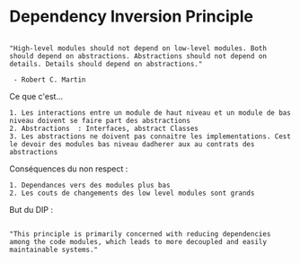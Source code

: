 # Dependency Inversion Principle

```

"High-level modules should not depend on low-level modules. Both should depend on abstractions. Abstractions should not depend on details. Details should depend on abstractions."

 - Robert C. Martin

```

Ce que c'est... 

    1. Les interactions entre un module de haut niveau et un module de bas niveau doivent se faire part des abstractions
    2. Abstractions  : Interfaces, abstract Classes 
    3. Les abstractions ne doivent pas connaitre les implementations. Cest le devoir des modules bas niveau dadherer aux au contrats des abstractions


Conséquences du non respect :

    1. Dependances vers des modules plus bas
    2. Les couts de changements des low level modules sont grands

But du DIP :

```

"This principle is primarily concerned with reducing dependencies among the code modules, which leads to more decoupled and easily maintainable systems."

```